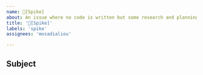 ```yaml
---
name: 📌[Spike] 
about: An issue where no code is written but some research and planning is done for Litewallet Android
title: '📌[Spike]'
labels: 'spike'
assignees: 'mosadialiou'

---
```

## Subject